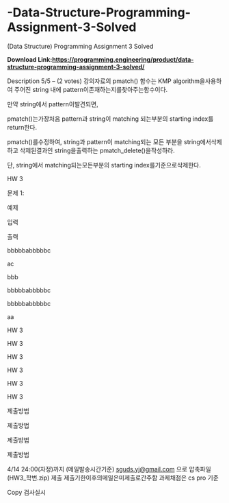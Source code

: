 # -Data-Structure-Programming-Assignment-3-Solved
(Data Structure) Programming Assignment 3 Solved

**Download Link:https://programming.engineering/product/data-structure-programming-assignment-3-solved/**

Description
5/5 – (2 votes)
강의자료의 pmatch() 함수는 KMP algorithm을사용하여 주어진 string 내에 pattern이존재하는지를찾아주는함수이다.

만약 string에서 pattern이발견되면,

pmatch()는가장처음 pattern과 string이 matching 되는부분의 starting index를 return한다.

pmatch()를수정하여, string과 pattern이 matching되는 모든 부분을 string에서삭제하고 삭제된결과인 string을출력하는 pmatch_delete()을작성하라.

단, string에서 matching되는모든부분의 starting index를기준으로삭제한다.

  HW 3

 문제 1:

예제

입력

출력

bbbbbabbbbbc

ac

bbb

bbbbbabbbbbc

bbbbbabbbbbc

aa



  HW 3

  HW 3

  HW 3

  HW 3

  HW 3

  HW 3

  제출방법

  제출방법

 제출방법

 제출방법

4/14 24:00(자정)까지 (메일발송시간기준) sguds.yj@gmail.com 으로 압축파일(HW3_학번.zip) 제출 제출기한이후의메일은미제출로간주함 과제채점은 cs pro 기준

Copy 검사실시
